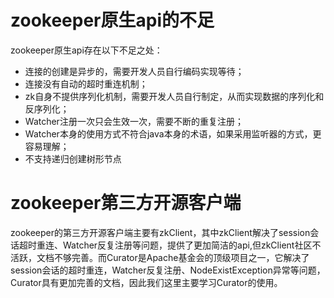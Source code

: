 # zookeeper原生api的不足
zookeeper原生api存在以下不足之处：
- 连接的创建是异步的，需要开发人员自行编码实现等待；
- 连接没有自动的超时重连机制；
- zk自身不提供序列化机制，需要开发人员自行制定，从而实现数据的序列化和反序列化；
- Watcher注册一次只会生效一次，需要不断的重复注册；
- Watcher本身的使用方式不符合java本身的术语，如果采用监听器的方式，更容易理解；
- 不支持递归创建树形节点

# zookeeper第三方开源客户端
zookeeper的第三方开源客户端主要有zkClient，其中zkClient解决了session会话超时重连、Watcher反复注册等问题，提供了更加简洁的api,但zkClient社区不活跃，文档不够完善。而Curator是Apache基金会的顶级项目之一，它解决了session会话的超时重连，Watcher反复注册、NodeExistException异常等问题，Curator具有更加完善的文档，因此我们这里主要学习Curator的使用。

